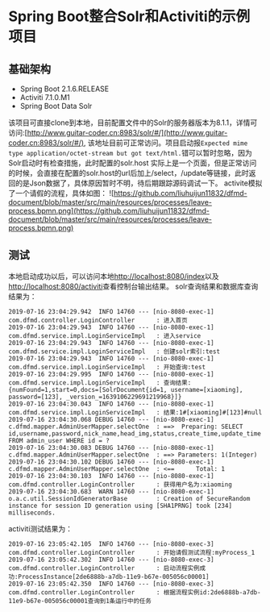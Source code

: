 # Spring Boot整合Solr和Activiti的示例项目
## 基础架构
- Spring Boot 2.1.6.RELEASE
- Activiti 7.1.0.M1
- Spring Boot Data Solr

该项目可直接clone到本地，目前配置文件中的Solr的服务器版本为8.1.1，详情可访问:[http://www.guitar-coder.cn:8983/solr/#/](http://www.guitar-coder.cn:8983/solr/#/),
该地址目前可正常访问。项目启动报`Expected mime type application/octet-stream but got text/html.`错可以暂时忽略，因为Solr启动时有检查措施，此时配置的solr.host
实际上是一个页面，但是正常访问的时候，会直接在配置的solr.host的url后加上/select，/update等链接，此时返回的是Json数据了，具体原因暂时不明，待后期跟踪源码调试一下。
activite模拟了一个请假的流程，具体如图：
![https://github.com/liuhuijun11832/dfmd-document/blob/master/src/main/resources/processes/leave-process.bpmn.png](https://github.com/liuhuijun11832/dfmd-document/blob/master/src/main/resources/processes/leave-process.bpmn.png)
## 测试
本地启动成功以后，可以访问本地[http://localhost:8080/index](http://localhost:8080/index)以及[http://localhost:8080/activiti](http://localhost:8080/activiti)查看控制台输出结果。
solr查询结果和数据库查询结果为：
```
2019-07-16 23:04:29.942  INFO 14760 --- [nio-8080-exec-1] com.dfmd.controller.LoginController      : 进入首页
2019-07-16 23:04:29.943  INFO 14760 --- [nio-8080-exec-1] com.dfmd.service.impl.LoginServiceImpl   : 进入service
2019-07-16 23:04:29.943  INFO 14760 --- [nio-8080-exec-1] com.dfmd.service.impl.LoginServiceImpl   : 创建solr索引:test
2019-07-16 23:04:29.943  INFO 14760 --- [nio-8080-exec-1] com.dfmd.service.impl.LoginServiceImpl   : 开始查询:test
2019-07-16 23:04:29.995  INFO 14760 --- [nio-8080-exec-1] com.dfmd.service.impl.LoginServiceImpl   : 查询结果:{numFound=1,start=0,docs=[SolrDocument{id=1, username=[xiaoming], password=[123], _version_=1639106229691219968}]}
2019-07-16 23:04:30.043  INFO 14760 --- [nio-8080-exec-1] com.dfmd.service.impl.LoginServiceImpl   : 结果:1#[xiaoming]#[123]#null
2019-07-16 23:04:30.068 DEBUG 14760 --- [nio-8080-exec-1] c.dfmd.mapper.AdminUserMapper.selectOne  : ==>  Preparing: SELECT id,username,password,nick_name,head_img,status,create_time,update_time FROM admin_user WHERE id = ? 
2019-07-16 23:04:30.083 DEBUG 14760 --- [nio-8080-exec-1] c.dfmd.mapper.AdminUserMapper.selectOne  : ==> Parameters: 1(Integer)
2019-07-16 23:04:30.102 DEBUG 14760 --- [nio-8080-exec-1] c.dfmd.mapper.AdminUserMapper.selectOne  : <==      Total: 1
2019-07-16 23:04:30.103  INFO 14760 --- [nio-8080-exec-1] com.dfmd.controller.LoginController      : 获得用户名为:xiaoming
2019-07-16 23:04:30.683  WARN 14760 --- [nio-8080-exec-1] o.a.c.util.SessionIdGeneratorBase        : Creation of SecureRandom instance for session ID generation using [SHA1PRNG] took [234] milliseconds.

```
activiti测试结果为：
```
2019-07-16 23:05:42.105  INFO 14760 --- [nio-8080-exec-3] com.dfmd.controller.LoginController      : 开始请假测试流程:myProcess_1
2019-07-16 23:05:42.302  INFO 14760 --- [nio-8080-exec-3] com.dfmd.controller.LoginController      : 启动流程实例成功:ProcessInstance[2de6888b-a7db-11e9-b67e-005056c00001]
2019-07-16 23:05:42.350  INFO 14760 --- [nio-8080-exec-3] com.dfmd.controller.LoginController      : 根据流程实例id:2de6888b-a7db-11e9-b67e-005056c00001查询到1条运行中的任务
```
